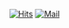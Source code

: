 <div align=center>
  
[![Hits](https://hits.seeyoufarm.com/api/count/incr/badge.svg?url=https%3A%2F%2Fgithub.com%2Fchaeniiz&count_bg=%233183A6&title_bg=%23A7CBDD&icon=&icon_color=%23E7E7E7&title=hits&edge_flat=false)](https://github.com/chaeniiz)
[![Mail](https://img.shields.io/badge/-Mail-FFCD00?&logo=gmail&logoColor=white&style=flat-square&link=mailto:cercle213@gmail.com)](mailto:cercle213@gmail.com)
